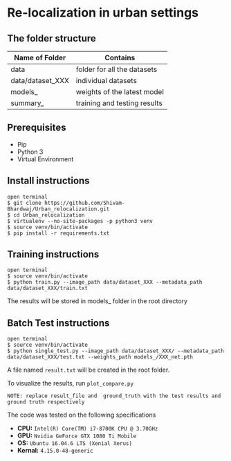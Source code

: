 # Re-localization in urban settings

## The folder structure

| Name of Folder   | Contains                     |
| ---------------- | ---------------------------- |
| data             | folder for all the datasets  |
| data/dataset_XXX | individual datasets          |
| models_          | weights of the latest model  |
| summary_         | training and testing results |

## Prerequisites

- Pip
- Python 3
- Virtual Environment

## Install instructions

```
open terminal
$ git clone https://github.com/Shivam-Bhardwaj/Urban_relocalization.git
$ cd Urban_relocalization
$ virtualenv --no-site-packages -p python3 venv 
$ source venv/bin/activate
$ pip install -r requirements.txt
```

## Training instructions

```
open terminal
$ source venv/bin/activate
$ python train.py --image_path data/dataset_XXX --metadata_path data/dataset_XXX/train.txt
```

The results will be stored in models_ folder in the root directory

## Batch Test instructions

```
open terminal
$ source venv/bin/activate
$ python single_test.py --image_path data/dataset_XXX/ --metadata_path data/dataset_XXX/test.txt --weights_path models_/XXX_net.pth 

```

A file named `result.txt` will be created in the root folder.

To visualize the results, run `plot_compare.py` 

`NOTE: replace result_file and  ground_truth with the test results and ground truth respectively`

The code was tested on the following specifications

- **CPU:** `Intel(R) Core(TM) i7-8700K CPU @ 3.70GHz`
- **GPU:** `Nvidia GeForce GTX 1080 Ti Mobile`
- **OS:** `Ubuntu 16.04.6 LTS (Xenial Xerus)`
- **Kernal:** `4.15.0-48-generic`



